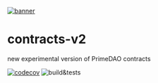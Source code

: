 [![banner](https://i.ibb.co/BqjcRGG/Prime-DAO-Github-Contracts-Banner.png)](https://primedao.eth.link/#/)

# contracts-v2
new experimental version of PrimeDAO contracts

[![codecov](https://codecov.io/gh/PrimeDAO/contracts-v2/branch/main/graph/badge.svg?token=XNGL2Z8CBE)](https://codecov.io/gh/PrimeDAO/contracts-v2) ![build&tests](https://github.com/PrimeDAO/contracts-v2/actions/workflows/ci-config.yml/badge.svg)

